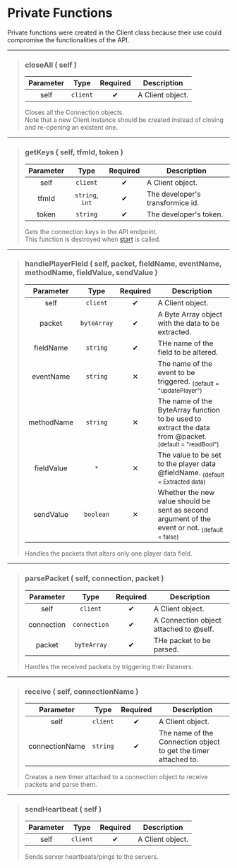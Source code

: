 # Private Functions
Private functions were created in the Client class because their use could compromise the functionalities of the API.

---
>### closeAll ( self )
>| Parameter | Type | Required | Description |
>| :-: | :-: | :-: | - |
>| self | `client` | ✔ | A Client object. |
>
>Closes all the Connection objects.<br>
>Note that a new Client instance should be created instead of closing and re-opening an existent one.
>
---
>### getKeys ( self, tfmId, token )
>| Parameter | Type | Required | Description |
>| :-: | :-: | :-: | - |
>| self | `client` | ✔ | A Client object. |
>| tfmId | `string`, `int` | ✔ | The developer's transformice id. |
>| token | `string` | ✔ | The developer's token. |
>
>Gets the connection keys in the API endpoint.<br>
>This function is destroyed when [start](./Client.md#clientstart--tfmid-token-) is called.
>
---
>### handlePlayerField ( self, packet, fieldName, eventName, methodName, fieldValue, sendValue )
>| Parameter | Type | Required | Description |
>| :-: | :-: | :-: | - |
>| self | `client` | ✔ | A Client object. |
>| packet | `byteArray` | ✔ | A Byte Array object with the data to be extracted. |
>| fieldName | `string` | ✔ | THe name of the field to be altered. |
>| eventName | `string` | ✕ | The name of the event to be triggered. <sub>(default = "updatePlayer")</sub> |
>| methodName | `string` | ✕ | The name of the ByteArray function to be used to extract the data from @packet. <sub>(default = "readBool")</sub> |
>| fieldValue | `*` | ✕ | The value to be set to the player data @fieldName. <sub>(default = Extracted data)</sub> |
>| sendValue | `boolean` | ✕ | Whether the new value should be sent as second argument of the event or not. <sub>(default = false)</sub> |
>
>Handles the packets that alters only one player data field.
>
---
>### parsePacket ( self, connection, packet )
>| Parameter | Type | Required | Description |
>| :-: | :-: | :-: | - |
>| self | `client` | ✔ | A Client object. |
>| connection | `connection` | ✔ | A Connection object attached to @self. |
>| packet | `byteArray` | ✔ | THe packet to be parsed. |
>
>Handles the received packets by triggering their listeners.
>
---
>### receive ( self, connectionName )
>| Parameter | Type | Required | Description |
>| :-: | :-: | :-: | - |
>| self | `client` | ✔ | A Client object. |
>| connectionName | `string` | ✔ | The name of the Connection object to get the timer attached to. |
>
>Creates a new timer attached to a connection object to receive packets and parse them.
>
---
>### sendHeartbeat ( self )
>| Parameter | Type | Required | Description |
>| :-: | :-: | :-: | - |
>| self | `client` | ✔ | A Client object. |
>
>Sends server heartbeats/pings to the servers.
>